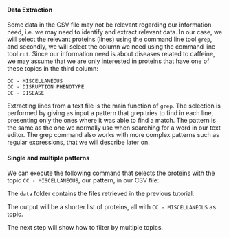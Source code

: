 <script>
import Alert from "$components/Alert.svelte";
import Execute from "$components/Execute.svelte";
</script>

#### Data Extraction

Some data in the CSV file may not be relevant regarding our information
need, i.e. we may need to identify and extract relevant data. In our case, we
will select the relevant proteins (lines) using the command line tool `grep`,
and secondly, we will select the column we need using the command line tool
`cut`. Since our information need is about diseases related to caffeine, we may
assume that we are only interested in proteins that have one of these topics
in the third column:

```text
CC - MISCELLANEOUS
CC - DISRUPTION PHENOTYPE
CC - DISEASE
```

Extracting lines from a text file is the main function of `grep`. The selection
is performed by giving as input a pattern that grep tries to find in each line,
presenting only the ones where it was able to find a match. The pattern is
the same as the one we normally use when searching for a word in our text
editor. The grep command also works with more complex patterns such as
regular expressions, that we will describe later on.

#### Single and multiple patterns

We can execute the following command that selects the proteins with the
topic `CC - MISCELLANEOUS`, our pattern, in our CSV file:

<Execute command="grep 'CC - MISCELLANEOUS' chebi_27732_xrefs_UniProt.csv" />

The `data` folder contains the files retrieved in the previous tutorial.

The output will be a shorter list of proteins, all with `CC - MISCELLANEOUS`
as topic.

The next step will show how to filter by multiple topics.
